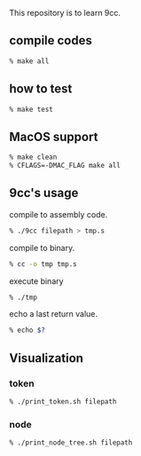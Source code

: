 This repository is to learn 9cc.

## compile codes
```sh
% make all
```

## how to test
```sh
% make test
```

## MacOS support
```sh
% make clean
% CFLAGS=-DMAC_FLAG make all
```

## 9cc's usage
 compile to assembly code.
```sh
% ./9cc filepath > tmp.s
```
 compile to binary.
```sh
% cc -o tmp tmp.s
```
 execute binary
```sh
% ./tmp
```
 echo a last return value.
```sh
% echo $?
```

## Visualization
### token
```sh
% ./print_token.sh filepath
```

### node
```sh
% ./print_node_tree.sh filepath
```
